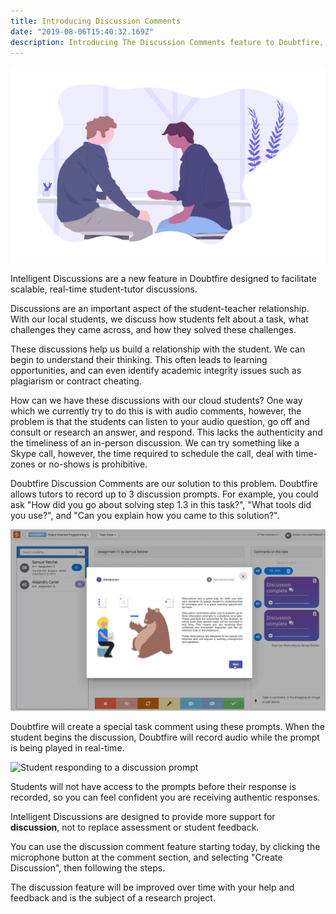 ```yaml
---
title: Introducing Discussion Comments
date: "2019-08-06T15:40:32.169Z"
description: Introducing The Discussion Comments feature to Doubtfire, a new way to gather real-time student responses.
---
```


![Image of a discussion](./conversation.png)

Intelligent Discussions are a new feature in Doubtfire designed to facilitate scalable, real-time student-tutor discussions.

Discussions are an important aspect of the student-teacher relationship. With our local students, we discuss how students felt about a task, what challenges they came across, and how they solved these challenges.

These discussions help us build a relationship with the student. We can begin to understand their thinking. This often leads to learning opportunities, and can even identify academic integrity issues such as plagiarism or contract cheating.

How can we have these discussions with our cloud students? One way which we currently try to do this is with audio comments, however, the problem is that the students can listen to your audio question, go off and consult or research an answer, and respond. This lacks the authenticity and the timeliness of an in-person discussion. We can try something like a Skype call, however, the time required to schedule the call, deal with time-zones or no-shows is prohibitive.

Doubtfire Discussion Comments are our solution to this problem. Doubtfire allows tutors to record up to 3 discussion prompts. For example, you could ask "How did you go about solving step 1.3 in this task?", "What tools did you use?", and "Can you explain how you came to this solution?".

![Recording discussion prompts](./record-discussion-prompt.gif)

Doubtfire will create a special task comment using these prompts. When the student begins the discussion, Doubtfire will record audio while the prompt is being played in real-time.

![Student responding to a discussion prompt](./student-discussion.gif)

Students will not have access to the prompts before their response is recorded, so you can feel confident you are receiving authentic responses.

Intelligent Discussions are designed to provide more support for <strong>discussion</strong>, not to replace assessment or student feedback.

You can use the discussion comment feature starting today, by clicking the microphone button at the comment section, and selecting "Create Discussion", then following the steps.

The discussion feature will be improved over time with your help and feedback and is the subject of a research project.